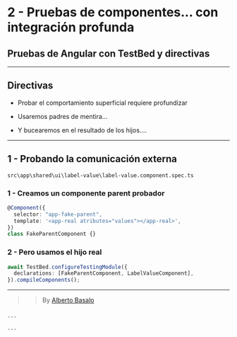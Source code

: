 # 2 - Pruebas de componentes... con integración profunda

## Pruebas de Angular con TestBed y directivas

---

## Directivas

- Probar el comportamiento superficial requiere profundizar

- Usaremos padres de mentira...

- Y bucearemos en el resultado de los hijos....

---

## 1 - Probando la comunicación externa

`src\app\shared\ui\label-value\label-value.component.spec.ts`

### 1 - Creamos un componente parent probador

```typescript
@Component({
  selector: "app-fake-parent",
  template: '<app-real atributes="values"></app-real>',
})
class FakeParentComponent {}
```

### 2 - Pero usamos el hijo real

```typescript
await TestBed.configureTestingModule({
  declarations: [FakeParentComponent, LabelValueComponent],
}).compileComponents();
```

---

> > By [Alberto Basalo](https://twitter.com/albertobasalo)

````

```

```
````

